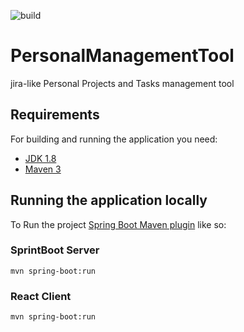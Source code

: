 ![build](https://github.com/runqingz/PersonalManagementTool/workflows/build/badge.svg)
# PersonalManagementTool
jira-like Personal Projects and Tasks management tool

## Requirements

For building and running the application you need:

- [JDK 1.8](http://www.oracle.com/technetwork/java/javase/downloads/jdk8-downloads-2133151.html)
- [Maven 3](https://maven.apache.org)

## Running the application locally

To Run the project [Spring Boot Maven plugin](https://docs.spring.io/spring-boot/docs/current/reference/html/build-tool-plugins-maven-plugin.html) like so:

### SprintBoot Server
```shell
mvn spring-boot:run
```

### React Client
```shell
mvn spring-boot:run
```
